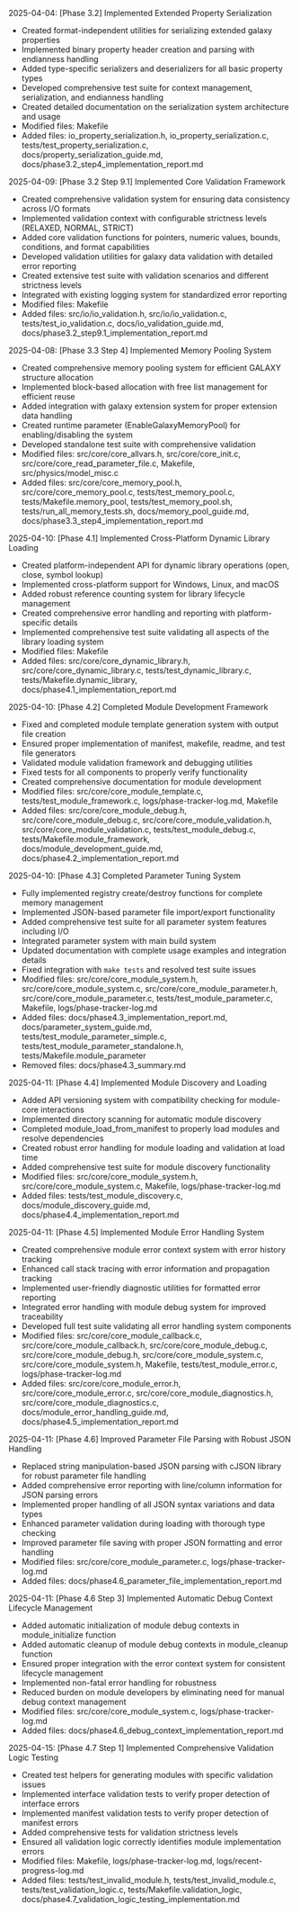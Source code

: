 <!-- Purpose: Record completed milestones -->
<!-- Update Rules: 
- Update from the bottom only!
- 100-word limit per entry! 
- Include:
  • Today's date and phase identifier
  • Milestone summary
  • List of new, modified and deleted files (exclude log files)
-->

2025-04-04: [Phase 3.2] Implemented Extended Property Serialization
- Created format-independent utilities for serializing extended galaxy properties
- Implemented binary property header creation and parsing with endianness handling
- Added type-specific serializers and deserializers for all basic property types
- Developed comprehensive test suite for context management, serialization, and endianness handling
- Created detailed documentation on the serialization system architecture and usage
- Modified files: Makefile
- Added files: io_property_serialization.h, io_property_serialization.c, tests/test_property_serialization.c, docs/property_serialization_guide.md, docs/phase3.2_step4_implementation_report.md

2025-04-09: [Phase 3.2 Step 9.1] Implemented Core Validation Framework
- Created comprehensive validation system for ensuring data consistency across I/O formats
- Implemented validation context with configurable strictness levels (RELAXED, NORMAL, STRICT)
- Added core validation functions for pointers, numeric values, bounds, conditions, and format capabilities
- Developed validation utilities for galaxy data validation with detailed error reporting
- Created extensive test suite with validation scenarios and different strictness levels
- Integrated with existing logging system for standardized error reporting
- Modified files: Makefile
- Added files: src/io/io_validation.h, src/io/io_validation.c, tests/test_io_validation.c, docs/io_validation_guide.md, docs/phase3.2_step9.1_implementation_report.md

2025-04-08: [Phase 3.3 Step 4] Implemented Memory Pooling System
- Created comprehensive memory pooling system for efficient GALAXY structure allocation
- Implemented block-based allocation with free list management for efficient reuse
- Added integration with galaxy extension system for proper extension data handling
- Created runtime parameter (EnableGalaxyMemoryPool) for enabling/disabling the system
- Developed standalone test suite with comprehensive validation
- Modified files: src/core/core_allvars.h, src/core/core_init.c, src/core/core_read_parameter_file.c, Makefile, src/physics/model_misc.c
- Added files: src/core/core_memory_pool.h, src/core/core_memory_pool.c, tests/test_memory_pool.c, tests/Makefile.memory_pool, tests/test_memory_pool.sh, tests/run_all_memory_tests.sh, docs/memory_pool_guide.md, docs/phase3.3_step4_implementation_report.md

2025-04-10: [Phase 4.1] Implemented Cross-Platform Dynamic Library Loading
- Created platform-independent API for dynamic library operations (open, close, symbol lookup)
- Implemented cross-platform support for Windows, Linux, and macOS
- Added robust reference counting system for library lifecycle management
- Created comprehensive error handling and reporting with platform-specific details
- Implemented comprehensive test suite validating all aspects of the library loading system
- Modified files: Makefile
- Added files: src/core/core_dynamic_library.h, src/core/core_dynamic_library.c, tests/test_dynamic_library.c, tests/Makefile.dynamic_library, docs/phase4.1_implementation_report.md

2025-04-10: [Phase 4.2] Completed Module Development Framework
- Fixed and completed module template generation system with output file creation
- Ensured proper implementation of manifest, makefile, readme, and test file generators
- Validated module validation framework and debugging utilities
- Fixed tests for all components to properly verify functionality
- Created comprehensive documentation for module development
- Modified files: src/core/core_module_template.c, tests/test_module_framework.c, logs/phase-tracker-log.md, Makefile
- Added files: src/core/core_module_debug.h, src/core/core_module_debug.c, src/core/core_module_validation.h, src/core/core_module_validation.c, tests/test_module_debug.c, tests/Makefile.module_framework, docs/module_development_guide.md, docs/phase4.2_implementation_report.md

2025-04-10: [Phase 4.3] Completed Parameter Tuning System
- Fully implemented registry create/destroy functions for complete memory management
- Implemented JSON-based parameter file import/export functionality
- Added comprehensive test suite for all parameter system features including I/O
- Integrated parameter system with main build system
- Updated documentation with complete usage examples and integration details
- Fixed integration with `make tests` and resolved test suite issues
- Modified files: src/core/core_module_system.h, src/core/core_module_system.c, src/core/core_module_parameter.h, src/core/core_module_parameter.c, tests/test_module_parameter.c, Makefile, logs/phase-tracker-log.md
- Added files: docs/phase4.3_implementation_report.md, docs/parameter_system_guide.md, tests/test_module_parameter_simple.c, tests/test_module_parameter_standalone.h, tests/Makefile.module_parameter
- Removed files: docs/phase4.3_summary.md

2025-04-11: [Phase 4.4] Implemented Module Discovery and Loading
- Added API versioning system with compatibility checking for module-core interactions
- Implemented directory scanning for automatic module discovery
- Completed module_load_from_manifest to properly load modules and resolve dependencies
- Created robust error handling for module loading and validation at load time
- Added comprehensive test suite for module discovery functionality
- Modified files: src/core/core_module_system.h, src/core/core_module_system.c, Makefile, logs/phase-tracker-log.md
- Added files: tests/test_module_discovery.c, docs/module_discovery_guide.md, docs/phase4.4_implementation_report.md

2025-04-11: [Phase 4.5] Implemented Module Error Handling System
- Created comprehensive module error context system with error history tracking
- Enhanced call stack tracing with error information and propagation tracking
- Implemented user-friendly diagnostic utilities for formatted error reporting
- Integrated error handling with module debug system for improved traceability
- Developed full test suite validating all error handling system components
- Modified files: src/core/core_module_callback.c, src/core/core_module_callback.h, src/core/core_module_debug.c, src/core/core_module_debug.h, src/core/core_module_system.c, src/core/core_module_system.h, Makefile, tests/test_module_error.c, logs/phase-tracker-log.md
- Added files: src/core/core_module_error.h, src/core/core_module_error.c, src/core/core_module_diagnostics.h, src/core/core_module_diagnostics.c, docs/module_error_handling_guide.md, docs/phase4.5_implementation_report.md

2025-04-11: [Phase 4.6] Improved Parameter File Parsing with Robust JSON Handling
- Replaced string manipulation-based JSON parsing with cJSON library for robust parameter file handling
- Added comprehensive error reporting with line/column information for JSON parsing errors
- Implemented proper handling of all JSON syntax variations and data types
- Enhanced parameter validation during loading with thorough type checking
- Improved parameter file saving with proper JSON formatting and error handling
- Modified files: src/core/core_module_parameter.c, logs/phase-tracker-log.md
- Added files: docs/phase4.6_parameter_file_implementation_report.md

2025-04-11: [Phase 4.6 Step 3] Implemented Automatic Debug Context Lifecycle Management
- Added automatic initialization of module debug contexts in module_initialize function
- Added automatic cleanup of module debug contexts in module_cleanup function
- Ensured proper integration with the error context system for consistent lifecycle management
- Implemented non-fatal error handling for robustness
- Reduced burden on module developers by eliminating need for manual debug context management
- Modified files: src/core/core_module_system.c, logs/phase-tracker-log.md 
- Added files: docs/phase4.6_debug_context_implementation_report.md

2025-04-15: [Phase 4.7 Step 1] Implemented Comprehensive Validation Logic Testing
- Created test helpers for generating modules with specific validation issues
- Implemented interface validation tests to verify proper detection of interface errors
- Implemented manifest validation tests to verify proper detection of manifest errors
- Added comprehensive tests for validation strictness levels
- Ensured all validation logic correctly identifies module implementation errors
- Modified files: Makefile, logs/phase-tracker-log.md, logs/recent-progress-log.md
- Added files: tests/test_invalid_module.h, tests/test_invalid_module.c, tests/test_validation_logic.c, tests/Makefile.validation_logic, docs/phase4.7_validation_logic_testing_implementation.md
